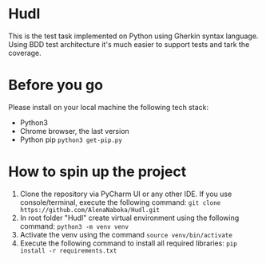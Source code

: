 # Hudl
This is the test task implemented on Python using Gherkin syntax language. 
Using BDD test architecture it's much easier to support tests and tark the coverage.

# Before you go

Please install on your local machine the following tech stack:
* Python3
* Chrome browser, the last version
* Python pip `python3 get-pip.py`

# How to spin up the project

1. Clone the repository via PyCharm UI or any other IDE. If you use console/terminal, execute the following command:
`git clone https://github.com/AlenaNaboka/Hudl.git`
2. In root folder "Hudl" create virtual environment using the following command:
`python3 -m venv venv`
3. Activate the venv using the command
`source venv/bin/activate`
4. Execute the following command to install all required libraries:
`pip install -r requirements.txt`
